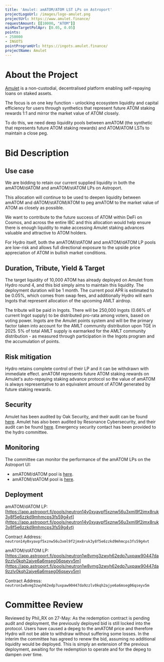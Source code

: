 ```yaml
---
title: 'Amulet: amATOM/ATOM LST LPs on Astroport'
projectLogoUrl: /images/logo-amulet.png
projectUrl: https://www.amulet.finance/
requestAmount: [[10000, "ATOM"]]
minMaxTargetPolApr: [0.05, 0.05]
points:
- 250000
- INGOTS
pointProgramUrl: https://ingots.amulet.finance/
projectName: Amulet
---
```


# About the Project

[Amulet](http://www.amulet.finance) is a non-custodial, decentralised platform enabling self-repaying loans on staked assets.

The focus is on one key function - unlocking ecosystem liquidity and capital efficiency for users through synthetics that represent future ATOM staking rewards 1:1 and mirror the market value of ATOM closely.

To do this, we need deep liquidity pools between amATOM (the synthetic that represents future ATOM staking rewards) and ATOM/ATOM LSTs to maintain a close peg.

# Bid Description

## Use case

We are bidding to retain our current supplied liquidity in both the amATOM/dATOM and amATOM/stATOM LPs on Astroport.

This allocation will continue to be used to deepen liquidity between amATOM and dATOM/stATOM/ATOM to peg amATOM to the market value of ATOM as closely as possible.

We want to contribute to the future success of ATOM within DeFi on Cosmos, and across the entire IBC and this allocation would help ensure there is enough liquidity to make accessing Amulet staking advances valuable and attractive to ATOM holders.

For Hydro itself, both the amATOM/stATOM and amATOM/dATOM LP pools are low-risk and allows full directional exposure to the upside price appreciation of ATOM in bullish market conditions.

## Duration, Tribute, Yield & Target

The target liquidity of 10,000 ATOM has already deployed on Amulet from Hydro round 4, and this bid simply aims to maintain this liquidity. The deployment duration will be 1 month. The current pool APR is estimated to be 0.05%, which comes from swap fees, and additionally Hydro will earn Ingots that represent allocation of the upcoming AMLT airdrop.

The tribute will be paid in Ingots. There will be 250,000 Ingots (0.66% of current Ingot supply) to be distributed pro-rata among voters, based on voting power. Ingots are the Amulet points system and will be the primary factor taken into account for the AMLT community distribution upon TGE in 2025. 5% of total AMLT supply is earmarked for the AMLT community distribution - as measured through participation in the Ingots program and the accumulation of points.

## Risk mitigation

Hydro retains complete control of their LP and it can be withdrawn with immediate effect. amATOM represents future ATOM staking rewards on Amulet's auto-repaying staking advance protocol so the value of amATOM is always representative to an equivalent amount of ATOM generated by future staking rewards.

## Security

Amulet has been audited by Oak Security, and their audit can be found [here](https://github.com/oak-security/audit-reports/tree/main/Amulet). Amulet has also been audited by Resonance Cybersecurity, and their audit can be found [here](https://github.com/ResonanceCybersecurity/audits/blob/main/CosmWasm%20Smart%20Contract%20Audits/Audit_Report_AMLT-PRO_FINAL_2.2.pdf). Emergency security contact has been provided to the hydro committee.

## Monitoring

The committee can monitor the performance of the amATOM LPs on the Astroport UI:

* amATOM/dATOM pool is [here](https://app.astroport.fi/pools/neutron14y0xyavpf5xznw56u3xml9f2jmx8ruk3y8f5e6zzkd9mhmcps3fs59g4vt).
* amATOM/stATOM pool is [here](https://app.astroport.fi/pools/neutron1w8vmg3zwyh62edp7uxpaw90447da9zzlv0kqh2ajye6a6mseg06qseyv5m).

## Deployment

amATOM/dATOM LP: [https://app.astroport.fi/pools/neutron14y0xyavpf5xznw56u3xml9f2jmx8ruk3y8f5e6zzkd9mhmcps3fs59g4vt](https://app.astroport.fi/pools/neutron14y0xyavpf5xznw56u3xml9f2jmx8ruk3y8f5e6zzkd9mhmcps3fs59g4vt)

Contract Address: `neutron14y0xyavpf5xznw56u3xml9f2jmx8ruk3y8f5e6zzkd9mhmcps3fs59g4vt`

amATOM/stATOM LP: [https://app.astroport.fi/pools/neutron1w8vmg3zwyh62edp7uxpaw90447da9zzlv0kqh2ajye6a6mseg06qseyv5m](https://app.astroport.fi/pools/neutron1w8vmg3zwyh62edp7uxpaw90447da9zzlv0kqh2ajye6a6mseg06qseyv5m)

Contract Address: `neutron1w8vmg3zwyh62edp7uxpaw90447da9zzlv0kqh2ajye6a6mseg06qseyv5m`

# Committee Review

Reviewed by Phil_RX on 27-May: As the redemption contract is pending audit and deployment, the previously deployed bid is still locked into the protocol. Users have caused a depeg to the amATOM price and therefore Hydro will not be able to withdraw without suffering some losses. In the interim the committee has agreed to renew the bid, assuming no additional liquidity would be deployed. This is simply an extension of the previous deployment, awaiting for the redemption to operate and for the depeg to dampen over time.
